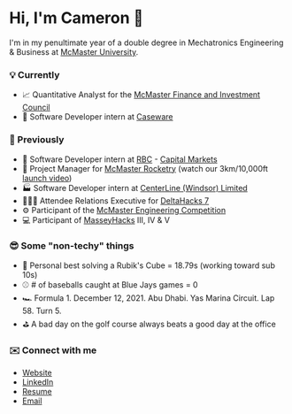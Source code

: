 # Hi, I'm Cameron 👋

I'm in my penultimate year of a double degree in Mechatronics Engineering & Business at [McMaster University](https://www.mcmaster.ca/).

### 💡 Currently

- 📈 Quantitative Analyst for the [McMaster Finance and Investment Council](https://www.degrootefinance.ca/quant-group)
- 🧾 Software Developer intern at [Caseware](https://www.caseware.com/ca)

### 🔄 Previously

- 🏦 Software Developer intern at [RBC](https://www.rbc.com/about-rbc.html) - [Capital Markets](https://www.rbccm.com/en/)
- 🚀 Project Manager for [McMaster Rocketry](https://www.macrocketry.ca/) (watch our 3km/10,000ft [launch video](https://www.youtube.com/watch?v=4lxF2DUAMRA))
- 🏭 Software Developer intern at [CenterLine (Windsor) Limited](https://www.cntrline.com/)
- 🧑🏼‍💻 Attendee Relations Executive for [DeltaHacks 7](https://deltahacks.com/)
- ⚙️ Participant of the [McMaster Engineering Competition](https://macengcomp.weebly.com/)
- 💻 Participant of [MasseyHacks](https://masseyhacks.ca/) III, IV & V

### 😎 Some "non-techy" things

- 🧩 Personal best solving a Rubik's Cube = 18.79s (working toward sub 10s)
- ⚾️ # of baseballs caught at Blue Jays games = 0
- 🏎 Formula 1. December 12, 2021. Abu Dhabi. Yas Marina Circuit. Lap 58. Turn 5.
- ⛳️ A bad day on the golf course always beats a good day at the office

### ✉️ Connect with me

- [Website](https://cameronbeneteau.github.io/)
- [LinkedIn](https://www.linkedin.com/in/cameronbeneteau/)
- [Resume](https://cameronbeneteau.github.io/Cameron_Beneteau_Resume.pdf)
- [Email](mailto:beneteac@mcmaster.ca)
